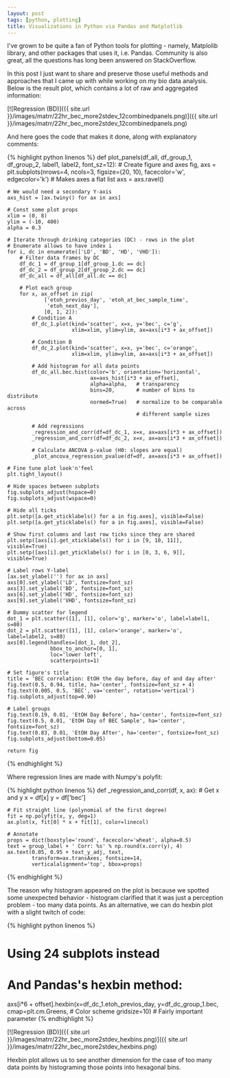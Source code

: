 ```yaml
---
layout: post
tags: [python, plotting]
title: Visualizations in Python via Pandas and Matplotlib
---
```

I've grown to be quite a fan of Python tools for plotting - namely, Matplolib library, and other packages that uses it, i.e. Pandas. Community is also great, all the questions has long been answered on StackOverflow. 

In this post I just want to share and preserve those useful methods and approaches that I came up with while working on my bio data analysis. Below is the result plot, which contains a lot of raw and aggregated information:

[![Regression (BD)]({{ site.url }}/images/matrr/22hr_bec_more2stdev_12combinedpanels.png)]({{ site.url }}/images/matrr/22hr_bec_more2stdev_12combinedpanels.png)

And here goes the code that makes it done, along with explanatory comments:

{% highlight python linenos %}
def plot_panels(df_all, df_group_1, df_group_2,
                label1, label2, font_sz=12):
    # Create figure and axes
    fig, axs = plt.subplots(nrows=4, ncols=3, figsize=(20, 10),
                            facecolor='w', edgecolor='k')
    # Makes axes a flat list
    axs = axs.ravel()

    # We would need a secondary Y-axis
    axs_hist = [ax.twiny() for ax in axs]

    # Const some plot props
    xlim = (0, 8)
    ylim = (-10, 400)
    alpha = 0.3

    # Iterate through drinking categories (DC) - rows in the plot
    # Enumerate allows to have index i
    for i, dc in enumerate(['LD', 'BD', 'HD', 'VHD']):
        # Filter data frames by DC
        df_dc_1 = df_group_1[df_group_1.dc == dc]
        df_dc_2 = df_group_2[df_group_2.dc == dc]
        df_dc_all = df_all[df_all.dc == dc]

        # Plot each group
        for x, ax_offset in zip(
                ['etoh_previos_day', 'etoh_at_bec_sample_time',
                 'etoh_next_day'],
                [0, 1, 2]):
            # Condition A
            df_dc_1.plot(kind='scatter', x=x, y='bec', c='g',
                         xlim=xlim, ylim=ylim, ax=axs[i*3 + ax_offset])

            # Condition B
            df_dc_2.plot(kind='scatter', x=x, y='bec', c='orange',
                         xlim=xlim, ylim=ylim, ax=axs[i*3 + ax_offset])

            # Add histogram for all data points
            df_dc_all.bec.hist(color='b', orientation='horizontal',
                               ax=axs_hist[i*3 + ax_offset],
                               alpha=alpha,   # transparency
                               bins=20,       # number of bins to distribute
                               normed=True)   # normalize to be comparable across 
                                              # different sample sizes

            # Add regressions
            _regression_and_corr(df=df_dc_1, x=x, ax=axs[i*3 + ax_offset])
            _regression_and_corr(df=df_dc_2, x=x, ax=axs[i*3 + ax_offset])

            # Calculate ANCOVA p-value (H0: slopes are equal)
            _plot_ancova_regression_pvalue(df=df, ax=axs[i*3 + ax_offset])

    # Fine tune plot look'n'feel
    plt.tight_layout()

    # Hide spaces between subplots
    fig.subplots_adjust(hspace=0)
    fig.subplots_adjust(wspace=0)

    # Hide all ticks
    plt.setp([a.get_xticklabels() for a in fig.axes], visible=False)
    plt.setp([a.get_yticklabels() for a in fig.axes], visible=False)

    # Show first columns and last row ticks since they are shared
    plt.setp([axs[i].get_xticklabels() for i in [9, 10, 11]], visible=True)
    plt.setp([axs[i].get_yticklabels() for i in [0, 3, 6, 9]], visible=True)

    # Label rows Y-label
    [ax.set_ylabel('') for ax in axs]
    axs[0].set_ylabel('LD', fontsize=font_sz)
    axs[3].set_ylabel('BD', fontsize=font_sz)
    axs[6].set_ylabel('HD', fontsize=font_sz)
    axs[9].set_ylabel('VHD', fontsize=font_sz)

    # Dummy scatter for legend
    dot_1 = plt.scatter([1], [1], color='g', marker='o', label=label1, s=80)
    dot_2 = plt.scatter([1], [1], color='orange', marker='o', label=label2, s=80)
    axs[0].legend(handles=[dot_1, dot_2],
                  bbox_to_anchor=[0, 1],
                  loc='lower left',
                  scatterpoints=1)

    # Set figure's title
    title = 'BEC correlation: EtOH the day before, day of and day after'
    fig.text(0.5, 0.94, title, ha='center', fontsize=font_sz + 4)
    fig.text(0.005, 0.5, 'BEC', va='center', rotation='vertical')
    fig.subplots_adjust(top=0.90)

    # Label groups
    fig.text(0.19, 0.01, 'EtOH Day Before', ha='center', fontsize=font_sz)
    fig.text(0.5, 0.01, 'EtOH Day of BEC Sample', ha='center', fontsize=font_sz)
    fig.text(0.83, 0.01, 'EtOH Day After', ha='center', fontsize=font_sz)
    fig.subplots_adjust(bottom=0.05)

    return fig
{% endhighlight %}

Where regression lines are made with Numpy's polyfit:

{% highlight python linenos %}
def _regression_and_corr(df, x, ax):
    # Get x and y
    x = df[x]
    y = df['bec']
    
    # Fit straight line (polynomial of the first degree)
    fit = np.polyfit(x, y, deg=1)
    ax.plot(x, fit[0] * x + fit[1], color=linecol)

    # Annotate
    props = dict(boxstyle='round', facecolor='wheat', alpha=0.5)
    text = group_label + ' Corr: %s' % np.round(x.corr(y), 4)
    ax.text(0.05, 0.95 + text_y_adj, text,
            transform=ax.transAxes, fontsize=14,
            verticalalignment='top', bbox=props)
{% endhighlight %}


The reason why histogram appeared on the plot is because we spotted some unexpected behavior - histogram clarified that it was just a perception problem - too many data points. As an alternative, we can do hexbin plot with a slight twitch of code:

{% highlight python linenos %}
# Using 24 subplots instead
# And Pandas's hexbin method:
axs[i*6 + offset].hexbin(x=df_dc_1.etoh_previos_day, y=df_dc_group_1.bec, 
			   cmap=plt.cm.Greens,  # Color scheme
			   gridsize=10)         # Fairly important parameter
{% endhighlight %}

[![Regression (BD)]({{ site.url }}/images/matrr/22hr_bec_more2stdev_hexbins.png)]({{ site.url }}/images/matrr/22hr_bec_more2stdev_hexbins.png)

Hexbin plot allows us to see another dimension for the case of too many data points by histograming those points into hexagonal bins. 